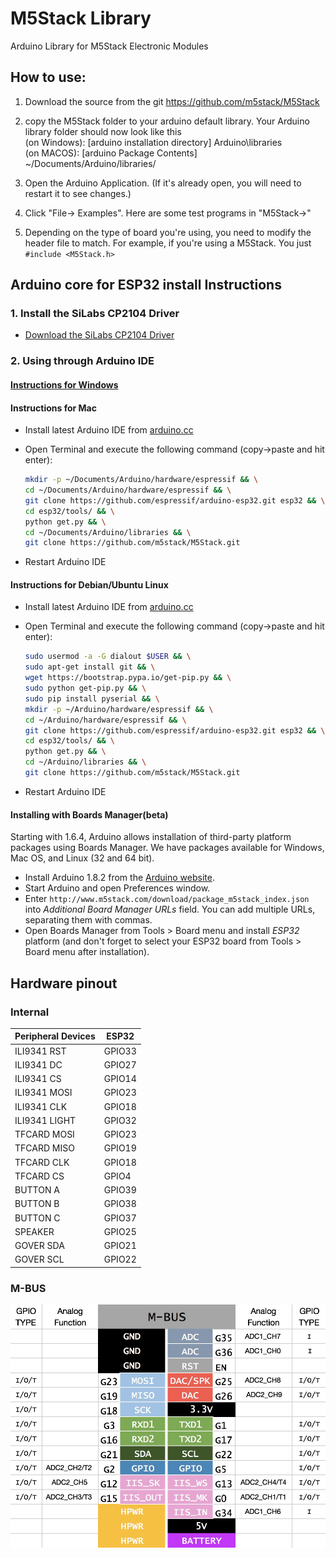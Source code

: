 # M5Stack Library

Arduino Library for M5Stack Electronic Modules

## How to use:

1. Download the source from the git https://github.com/m5stack/M5Stack

2. copy the M5Stack folder to your arduino default library. Your Arduino library folder should now look like this  
   (on Windows): [arduino installation directory]
        Arduino\libraries\
   (on MACOS): [arduino Package Contents]
        ~/Documents/Arduino/libraries/

3. Open the Arduino Application. (If it's already open, you will need to restart it to see changes.)

4. Click "File-> Examples". Here are some test programs in "M5Stack->"

5. Depending on the type of board you're using, you need to modify the header file to match.
   For example, if you're using a M5Stack. 
   You just `#include <M5Stack.h>`

## Arduino core for ESP32 install Instructions

### 1. Install the SiLabs CP2104 Driver
- [Download the SiLabs CP2104 Driver](http://community.silabs.com/t5/Interface-Knowledge-Base/Legacy-OS-Software-and-Driver-Packages/ta-p/182585)

### 2. Using through Arduino IDE

#### [Instructions for Windows](https://github.com/m5stack/m5stack-board-support/blob/master/doc/windows.md)

#### Instructions for Mac
- Install latest Arduino IDE from [arduino.cc](https://www.arduino.cc/en/Main/Software)
- Open Terminal and execute the following command (copy->paste and hit enter):

  ```bash
  mkdir -p ~/Documents/Arduino/hardware/espressif && \
  cd ~/Documents/Arduino/hardware/espressif && \
  git clone https://github.com/espressif/arduino-esp32.git esp32 && \
  cd esp32/tools/ && \
  python get.py && \
  cd ~/Documents/Arduino/libraries && \
  git clone https://github.com/m5stack/M5Stack.git
  ```
- Restart Arduino IDE

#### Instructions for Debian/Ubuntu Linux
- Install latest Arduino IDE from [arduino.cc](https://www.arduino.cc/en/Main/Software)
- Open Terminal and execute the following command (copy->paste and hit enter):

  ```bash
  sudo usermod -a -G dialout $USER && \
  sudo apt-get install git && \
  wget https://bootstrap.pypa.io/get-pip.py && \
  sudo python get-pip.py && \
  sudo pip install pyserial && \
  mkdir -p ~/Arduino/hardware/espressif && \
  cd ~/Arduino/hardware/espressif && \
  git clone https://github.com/espressif/arduino-esp32.git esp32 && \
  cd esp32/tools/ && \
  python get.py && \
  cd ~/Arduino/libraries && \
  git clone https://github.com/m5stack/M5Stack.git
  ```
- Restart Arduino IDE

#### Installing with Boards Manager(beta)

Starting with 1.6.4, Arduino allows installation of third-party platform packages using Boards Manager. We have packages available for Windows, Mac OS, and Linux (32 and 64 bit).

- Install Arduino 1.8.2 from the [Arduino website](http://www.arduino.cc/en/main/software).
- Start Arduino and open Preferences window.
- Enter ```http://www.m5stack.com/download/package_m5stack_index.json``` into *Additional Board Manager URLs* field. You can add multiple URLs, separating them with commas.
- Open Boards Manager from Tools > Board menu and install *ESP32* platform (and don't forget to select your ESP32 board from Tools > Board menu after installation).

## Hardware pinout
### Internal
Peripheral Devices | ESP32 
---|---
ILI9341 RST | GPIO33 
ILI9341 DC | GPIO27 
ILI9341 CS | GPIO14
ILI9341 MOSI | GPIO23
ILI9341 CLK | GPIO18
ILI9341 LIGHT | GPIO32
TFCARD MOSI | GPIO23
TFCARD MISO | GPIO19
TFCARD CLK | GPIO18
TFCARD CS | GPIO4
BUTTON A | GPIO39
BUTTON B | GPIO38
BUTTON C | GPIO37
SPEAKER | GPIO25
GOVER SDA | GPIO21
GOVER SCL | GPIO22
### M-BUS
![image](extras/M-BUS.jpg)